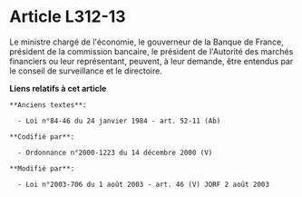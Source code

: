 # Article L312-13

Le ministre chargé de l'économie, le gouverneur de la Banque de France, président de la commission bancaire, le président de
l'Autorité des marchés financiers ou leur représentant, peuvent, à leur demande, être entendus par le conseil de surveillance
et le directoire.

**Liens relatifs à cet article**

	**Anciens textes**:

	  - Loi n°84-46 du 24 janvier 1984 - art. 52-11 (Ab)

	**Codifié par**:

	  - Ordonnance n°2000-1223 du 14 décembre 2000 (V)

	**Modifié par**:

	  - Loi n°2003-706 du 1 août 2003 - art. 46 (V) JORF 2 août 2003
